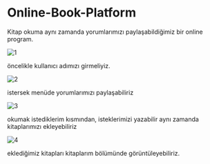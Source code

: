 # Online-Book-Platform
Kitap okuma aynı zamanda yorumlarımızı paylaşabildiğimiz bir online program.

![1](https://github.com/thykebos/Online-Book-Platform/assets/148050997/ba6f31e0-4ff8-4e39-b4b5-3940a744f2d2)

öncelikle kullanıcı adımızı girmeliyiz.

![2](https://github.com/thykebos/Online-Book-Platform/assets/148050997/7245e36a-4386-4ef2-83ea-9ebff3967126)

istersek menüde yorumlarımızı paylaşabiliriz

![3](https://github.com/thykebos/Online-Book-Platform/assets/148050997/373d489e-5d6f-44ec-ba82-9f2b2572f714)

okumak istediklerim kısmından, isteklerimizi yazabilir aynı zamanda kitaplarımızı ekleyebiliriz

![4](https://github.com/thykebos/Online-Book-Platform/assets/148050997/ae0f93ba-675f-443e-a303-83861d806aac)

eklediğimiz kitapları kitaplarım bölümünde görüntüleyebiliriz.
